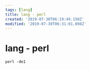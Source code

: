 ```yaml
---
tags: [lang]
title: lang - perl
created: '2019-07-30T06:19:49.150Z'
modified: '2019-07-30T06:31:01.898Z'
---
```


# lang - perl

```perl
perl -de1
```
